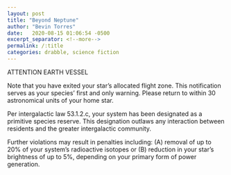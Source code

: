 ```yaml
---
layout: post
title: "Beyond Neptune"
author: "Bevin Torres"
date:   2020-08-15 01:06:54 -0500
excerpt_separator: <!--more-->
permalink: /:title
categories: drabble, science fiction
---
```


ATTENTION EARTH VESSEL

Note that you have exited your star’s allocated flight zone. This notification serves as your species’ first and only warning.<!--more--> Please return to within 30 astronomical units of your home star.

Per intergalactic law 53.1.2.c, your system has been designated as a primitive species reserve. This designation outlaws any interaction between residents and the greater intergalactic community.

Further violations may result in penalties including: (A) removal of up to 20% of your system’s radioactive isotopes or (B) reduction in your star’s brightness of up to 5%, depending on your primary form of power generation.